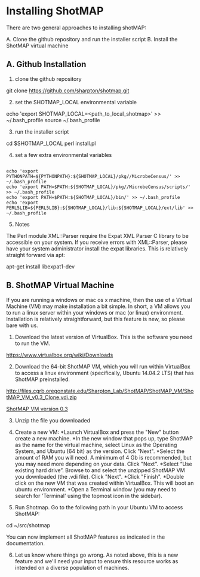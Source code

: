 Installing ShotMAP
==================

There are two general approaches to installing shotMAP:

A. Clone the github repository and run the installer script
B. Install the ShotMAP virtual machine

A. Github Installation
----------------------

1) clone the github repository

git clone https://github.com/sharpton/shotmap.git

2) set the SHOTMAP_LOCAL environmental variable

echo 'export SHOTMAP_LOCAL=<path_to_local_shotmap>' >> ~/.bash_profile
source ~/.bash_profile

3) run the installer script

cd $SHOTMAP_LOCAL
perl install.pl

4) set a few extra environmental variables
<pre><code>
echo 'export PYTHONPATH=${PYTHONPATH}:${SHOTMAP_LOCAL}/pkg//MicrobeCensus/' >> ~/.bash_profile
echo 'export PATH=$PATH:${SHOTMAP_LOCAL}/pkg//MicrobeCensus/scripts/' >> ~/.bash_profile
echo 'export PATH=$PATH:${SHOTMAP_LOCAL}/bin/' >> ~/.bash_profile
echo 'export PERL5LIB=${PERL5LIB}:${SHOTMAP_LOCAL}/lib:${SHOTMAP_LOCAL}/ext/lib' >> ~/.bash_profile
</code></pre>

5) Notes

The Perl module XML::Parser require the Expat XML Parser C library to be accessible on your system. 
If you receive errors with XML::Parser, please have your system administrator install the expat
libraries. This is relatively straight forward via apt:

apt-get install libexpat1-dev

B. ShotMAP Virtual Machine
--------------------------

If you are running a windows or mac os x machine, then the use of a Virtual Machine (VM) 
may make installation a bit simple. In short, a VM allows you to run a linux server within
your windows or mac (or linux) environment. Installation is relatively straightforward, but 
this feature is new, so please bare with us.

1) Download the latest version of VirtualBox. This is the software you need to run the VM.

https://www.virtualbox.org/wiki/Downloads

2) Download the 64-bit ShotMAP VM, which you will run within VirtualBox to access a linux
environment (specifically, Ubuntu 14.04.2 LTS) that has ShotMAP preinstalled. 

http://files.cgrb.oregonstate.edu/Sharpton_Lab/ShotMAP/ShotMAP_VM/ShotMAP_VM_v0.3_Clone.vdi.zip

[ShotMAP VM version 0.3](http://files.cgrb.oregonstate.edu/Sharpton_Lab/ShotMAP/ShotMAP_VM/ShotMAP_VM_v0.3%20Clone.vdi.gz)

3) Unzip the file you downloaded

4) Create a new VM:
*Launch VirtualBox and press the "New" button create a new machine.
*In the new window that pops up, type ShotMAP as the name for the virtual machine, select Linux as the Operating System, and Ubuntu (64 bit) as the version. Click "Next".
*Select the amount of RAM you will need. A minimum of 4 Gb is recommended, but you may need more depending on your data. Click "Next".
*Select “Use existing hard drive”. Browse to and select the unzipped ShotMAP VM you downloaded (the .vdi file). Click "Next".
*Click "Finish".
*Double click on the new VM that was created within VirtualBox. This will boot an ubuntu environment.
*Open a Terminal window (you may need to search for 'Terminal' using the topmost icon in the sidebar).

5) Run Shotmap. Go to the following path in your Ubuntu VM to access ShotMAP:

cd ~/src/shotmap

You can now implement all ShotMAP features as indicated in the documentation.

6) Let us know where things go wrong. As noted above, this is a new feature and we'll need your input to ensure this resource works as intended on a diverse population of machines.

